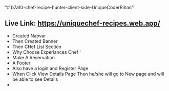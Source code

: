 "# b7a10-chef-recipe-hunter-client-side-UniqueCoderRihan" 

## Live Link: https://uniquechef-recipes.web.app/

* Created Nabvar
* Then Created Banner
* Then CHef List Section
* Why Choose Experiances Chef '
* Make A Reservation
* A Footer
* Also have a login and Register Page
* When Click View Details Page Then he/she will go to New page and will be able to see Details
*